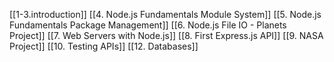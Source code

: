 
[[1-3.introduction]]
[[4. Node.js Fundamentals Module System]]
[[5. Node.js Fundamentals Package Management]]
[[6. Node.js File IO - Planets Project]]
[[7. Web Servers with Node.js]]
[[8. First Express.js API]]
[[9. NASA Project]]
[[10. Testing APIs]]
[[12. Databases]]


